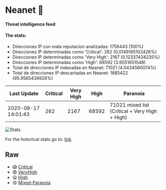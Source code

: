 # Neanet :hocho:
#### Threat intelligence feed
#### The stats:

- Direcciones IP con mala reputacion analizadas: 1756443 (100%)
- Direcciones IP determinadas como 'Critical':  262 (0.0149165102426%)
- Direcciones IP determinadas como 'Very High':  2167 (0.12337434235%)
- Direcciones IP determinadas como 'High':  68592 (3.9051651548)
- Total de direcciones IP indexadas en Neanet:  71021 (4.0434560074%)
- Total de direcciones IP descartadas en Neanet:  1685422 (95.9565439926%)

| Last Update | Critical | Very High | High | Paranoia |
| --- | --- | --- | --- | --- |
| 2020-08-17 14:01:43 | 262 | 2167 | 68592 | 71021 mixed list (Critical + Very High + High)|

![Stats](https://docs.google.com/spreadsheets/d/e/2PACX-1vSnaNMIXVabIpDJjufMlzH7poXnshF3mgd8Is1g9ytUEzVsP5my4Trn8f-xkoLLQ38xpL3HtmUexLo6/pubchart?oid=501124687&format=image)

For the historical stats go to: [link](/stats.csv)
## Raw
- :scream: [Critical](https://raw.githubusercontent.com/JavaGarcia/Neanet/master/blacklists/neanet_critical.txt)
- :fearful: [VeryHigh](https://raw.githubusercontent.com/JavaGarcia/Neanet/master/blacklists/neanet_veryHigh.txtt)
- :frowning: [High](https://raw.githubusercontent.com/JavaGarcia/Neanet/master/blacklists/neanet_high.txt)
- :dizzy_face: [Mixed-Paranoia](https://raw.githubusercontent.com/JavaGarcia/Neanet/master/blacklists/neanet_all.txt)
























































































































































































































































